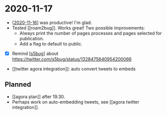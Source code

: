 # 2020-11-17

- [[2020-11-16]] was productive! I'm glad.
- Tested [[roam2bug]]. Works great! Two possible improvements:
  - Always print the number of pages processes and pages selected for publication.
  - Add a flag to default to public.
- [x] Remind [[s5bug]] about https://twitter.com/s5bug/status/1328475640954200066
- [[twitter agora integration]]: auto convert tweets to embeds

## Planned
- [[agora plan]] after 19.30.
- Perhaps work on auto-embedding tweets, see [[agora twitter integration]].

[//begin]: # "Autogenerated link references for markdown compatibility"
[2020-11-16]: 2020-11-16 "2020-11-16"
[s5bug]: ../s5bug "S5bug"
[//end]: # "Autogenerated link references"